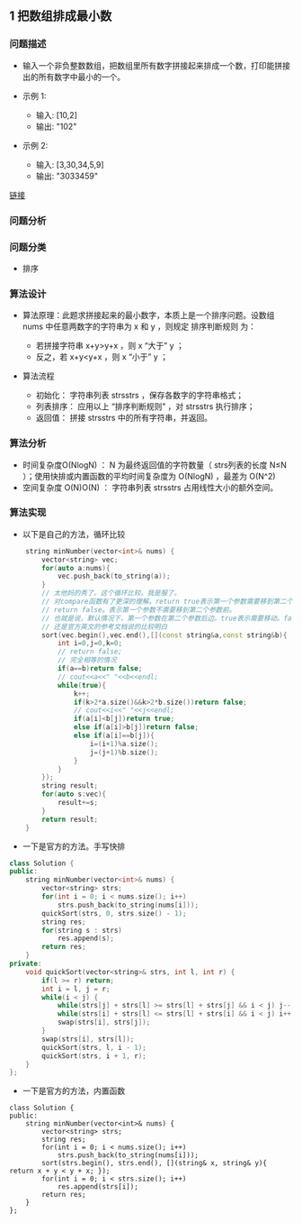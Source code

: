 
## 1 把数组排成最小数

### 问题描述
* 输入一个非负整数数组，把数组里所有数字拼接起来排成一个数，打印能拼接出的所有数字中最小的一个。

* 示例 1:
  * 输入: [10,2]
  * 输出: "102"
* 示例 2:
  * 输入: [3,30,34,5,9]
  * 输出: "3033459"

[链接](https://leetcode-cn.com/problems/ba-shu-zu-pai-cheng-zui-xiao-de-shu-lcof)

### 问题分析


### 问题分类

* 排序

### 算法设计

* 算法原理：此题求拼接起来的最小数字，本质上是一个排序问题。设数组nums 中任意两数字的字符串为 x 和 y ，则规定 排序判断规则 为：
  * 若拼接字符串 x+y>y+x ，则 x “大于” y ；
  * 反之，若 x+y<y+x ，则 x “小于” y ；

* 算法流程
  * 初始化： 字符串列表 strsstrs ，保存各数字的字符串格式；
  * 列表排序： 应用以上 “排序判断规则” ，对 strsstrs 执行排序；
  * 返回值： 拼接 strsstrs 中的所有字符串，并返回。

### 算法分析

* 时间复杂度O(NlogN) ： N 为最终返回值的字符数量（ strs列表的长度 N≤N ）；使用快排或内置函数的平均时间复杂度为 O(NlogN) ，最差为 O(N^2)
* 空间复杂度 O(N)O(N) ： 字符串列表 strsstrs 占用线性大小的额外空间。

### 算法实现

* 以下是自己的方法，循环比较
```C++
    string minNumber(vector<int>& nums) {
        vector<string> vec;
        for(auto a:nums){
            vec.push_back(to_string(a));
        }
        // 太他妈的秀了。这个循环比较。我是服了。
        // 对compare函数有了更深的理解。return true表示第一个参数需要移到第二个参数前。
        // return false。表示第一个参数不需要移到第二个参数前。
        // 也就是说，默认情况下，第一个参数在第二个参数后边。true表示需要移动。false表示不需要移动。
        // 还是官方英文的参考文档说的比较明白
        sort(vec.begin(),vec.end(),[](const string&a,const string&b){
            int i=0,j=0,k=0;
            // return false;
            // 完全相等的情况
            if(a==b)return false;
            // cout<<a<<" "<<b<<endl;
            while(true){
                k++;
                if(k>2*a.size()&&k>2*b.size())return false;
                // cout<<i<<" "<<j<<endl;
                if(a[i]<b[j])return true;
                else if(a[i]>b[j])return false;
                else if(a[i]==b[j]){
                    i=(i+1)%a.size();
                    j=(j+1)%b.size();
                }
            }           
        });
        string result;
        for(auto s:vec){
            result+=s;
        }
        return result;
    }
```

* 一下是官方的方法。手写快排
```C++
class Solution {
public:
    string minNumber(vector<int>& nums) {
        vector<string> strs;
        for(int i = 0; i < nums.size(); i++)
            strs.push_back(to_string(nums[i]));
        quickSort(strs, 0, strs.size() - 1);
        string res;
        for(string s : strs)
            res.append(s);
        return res;
    }
private:
    void quickSort(vector<string>& strs, int l, int r) {
        if(l >= r) return;
        int i = l, j = r;
        while(i < j) {
            while(strs[j] + strs[l] >= strs[l] + strs[j] && i < j) j--;
            while(strs[i] + strs[l] <= strs[l] + strs[i] && i < j) i++;
            swap(strs[i], strs[j]);
        }
        swap(strs[i], strs[l]);
        quickSort(strs, l, i - 1);
        quickSort(strs, i + 1, r);
    }
};
```
* 一下是官方的方法，内置函数
```
class Solution {
public:
    string minNumber(vector<int>& nums) {
        vector<string> strs;
        string res;
        for(int i = 0; i < nums.size(); i++)
            strs.push_back(to_string(nums[i]));
        sort(strs.begin(), strs.end(), [](string& x, string& y){ return x + y < y + x; });
        for(int i = 0; i < strs.size(); i++)
            res.append(strs[i]);
        return res;
    }
};

```